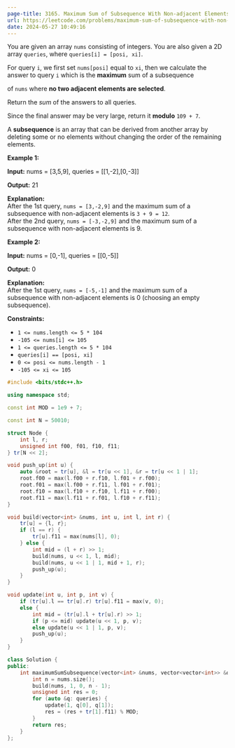 ```yaml
---
page-title: 3165. Maximum Sum of Subsequence With Non-adjacent Elements
url: https://leetcode.com/problems/maximum-sum-of-subsequence-with-non-adjacent-elements/description/
date: 2024-05-27 10:49:16
---
```

You are given an array `nums` consisting of integers. You are also given a 2D array `queries`, where `queries[i] = [posi, xi]`.

For query `i`, we first set `nums[posi]` equal to `xi`, then we calculate the answer to query `i` which is the **maximum** sum of a subsequence

of `nums` where **no two adjacent elements are selected**.

Return the *sum* of the answers to all queries.

Since the final answer may be very large, return it **modulo** `109 + 7`.

A **subsequence** is an array that can be derived from another array by deleting some or no elements without changing the order of the remaining elements.

**Example 1:**

**Input:** nums = \[3,5,9\], queries = \[\[1,-2\],\[0,-3\]\]

**Output:** 21

**Explanation:**  
After the 1st query, `nums = [3,-2,9]` and the maximum sum of a subsequence with non-adjacent elements is `3 + 9 = 12`.  
After the 2nd query, `nums = [-3,-2,9]` and the maximum sum of a subsequence with non-adjacent elements is 9.

**Example 2:**

**Input:** nums = \[0,-1\], queries = \[\[0,-5\]\]

**Output:** 0

**Explanation:**  
After the 1st query, `nums = [-5,-1]` and the maximum sum of a subsequence with non-adjacent elements is 0 (choosing an empty subsequence).

**Constraints:**

-   `1 <= nums.length <= 5 * 104`
-   `-105 <= nums[i] <= 105`
-   `1 <= queries.length <= 5 * 104`
-   `queries[i] == [posi, xi]`
-   `0 <= posi <= nums.length - 1`
-   `-105 <= xi <= 105`

```cpp
#include <bits/stdc++.h>

using namespace std;

const int MOD = 1e9 + 7;

const int N = 50010;

struct Node {
    int l, r;
    unsigned int f00, f01, f10, f11;
} tr[N << 2];

void push_up(int u) {
    auto &root = tr[u], &l = tr[u << 1], &r = tr[u << 1 | 1];
    root.f00 = max(l.f00 + r.f10, l.f01 + r.f00);
    root.f01 = max(l.f00 + r.f11, l.f01 + r.f01);
    root.f10 = max(l.f10 + r.f10, l.f11 + r.f00);
    root.f11 = max(l.f11 + r.f01, l.f10 + r.f11);
}

void build(vector<int> &nums, int u, int l, int r) {
    tr[u] = {l, r};
    if (l == r) {
        tr[u].f11 = max(nums[l], 0);
    } else {
        int mid = (l + r) >> 1;
        build(nums, u << 1, l, mid);
        build(nums, u << 1 | 1, mid + 1, r);
        push_up(u);
    }
}

void update(int u, int p, int v) {
    if (tr[u].l == tr[u].r) tr[u].f11 = max(v, 0);
    else {
        int mid = (tr[u].l + tr[u].r) >> 1;
        if (p <= mid) update(u << 1, p, v);
        else update(u << 1 | 1, p, v);
        push_up(u);
    }
}

class Solution {
public:
    int maximumSumSubsequence(vector<int> &nums, vector<vector<int>> &queries) {
        int n = nums.size();
        build(nums, 1, 0, n - 1);
        unsigned int res = 0;
        for (auto &q: queries) {
            update(1, q[0], q[1]);
            res = (res + tr[1].f11) % MOD;
        }
        return res;
    }
};
```